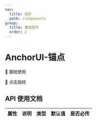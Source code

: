 ```yaml
---
nav:
  title: 组件
  path: /components
group:
  title: 基础组件
  order: 2
---
```


# AnchorUI-锚点

💎 基础使用

<code src="./demo/use-anchor.tsx" ></code>

💎 点击跳转

<code src="./demo/anchor-button.tsx" ></code>

## API 使用文档

<font size=1>

| 属性 | 说明 | 类型 | 默认值 | 是否必传 |
| :--: | ---- | :--: | :----: | :------: |

</font>
